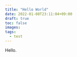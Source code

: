 ```yaml
---
title: "Hello World"
date: 2022-01-08T23:11:04+09:00
draft: true
toc: false
images:
tags:
  - test
---
```


Hello.